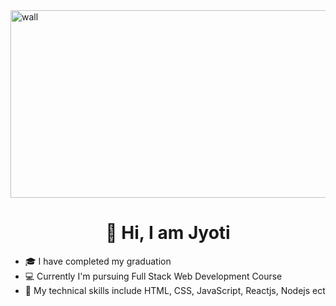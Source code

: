 
<img src="https://www.treehugger.com/thmb/Y5reVpe2tn68Wqn4YQrO_e5vJQ0=/1500x0/filters:no_upscale():max_bytes(150000):strip_icc()/__opt__aboutcom__coeus__resources__content_migration__mnn__images__2018__06__nature-phpoto-day-squirrel-6b50719b524c4ecbb3152a32baa38367.jpg" alt="wall" width="800" height="300">

<div align="center">
  <h1>👋 Hi, I am Jyoti</h1>
</div>

* 🎓 I have completed my graduation
* 💻 Currently I'm pursuing Full Stack Web Development Course
* 📘 My technical skills include HTML, CSS, JavaScript, Reactjs, Nodejs ect
  
